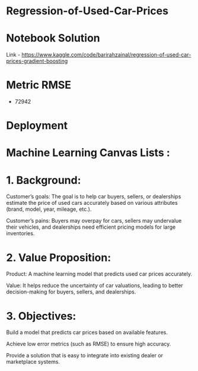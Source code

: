 # Regression-of-Used-Car-Prices

# Notebook Solution

Link  - https://www.kaggle.com/code/barirahzainal/regression-of-used-car-prices-gradient-boosting


# Metric RMSE 

- 72942
  

# Deployment 


# Machine Learning Canvas Lists :

# 1. Background:

Customer’s goals: The goal is to help car buyers, sellers, or dealerships estimate the price of used cars accurately based on various attributes (brand, model, year, mileage, etc.).

Customer’s pains: Buyers may overpay for cars, sellers may undervalue their vehicles, and dealerships need efficient pricing models for large inventories.


# 2. Value Proposition:

Product: A machine learning model that predicts used car prices accurately.

Value: It helps reduce the uncertainty of car valuations, leading to better decision-making for buyers, sellers, and dealerships.


# 3. Objectives:

Build a model that predicts car prices based on available features.

Achieve low error metrics (such as RMSE) to ensure high accuracy.

Provide a solution that is easy to integrate into existing dealer or marketplace systems.
